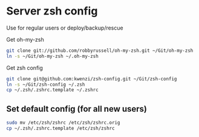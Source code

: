 # Server zsh config

Use for regular users or deploy/backup/rescue

Get oh-my-zsh
```sh
git clone git://github.com/robbyrussell/oh-my-zsh.git ~/Git/oh-my-zsh
ln -s ~/Git/oh-my-zsh ~/.oh-my-zsh
```

Get zsh config
```sh
git clone git@github.com:kwenzi/zsh-config.git ~/Git/zsh-config
ln -s ~/Git/zsh-config ~/.zsh
cp ~/.zsh/.zshrc.template ~/.zshrc
```

## Set default config (for all new users)

```sh
sudo mv /etc/zsh/zshrc /etc/zsh/zshrc.orig
cp ~/.zsh/.zshrc.template /etc/zsh/zshrc
```
